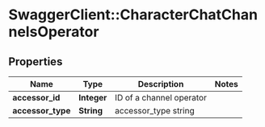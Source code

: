 # SwaggerClient::CharacterChatChannelsOperator

## Properties
Name | Type | Description | Notes
------------ | ------------- | ------------- | -------------
**accessor_id** | **Integer** | ID of a channel operator | 
**accessor_type** | **String** | accessor_type string | 


